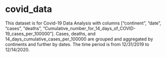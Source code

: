 # covid_data
This dataset is for Covid-19 Data Analysis with columns [“continent”, “date”, “cases”, “deaths”, “Cumulative_number_for_14_days_of_COVID-19_cases_per_100000”].
 Cases, deaths, and 14_days_cumulative_cases_per_100000 are grouped and aggregated by continents and further by dates.
The time period is from 12/31/2019 to 12/14/2020.
